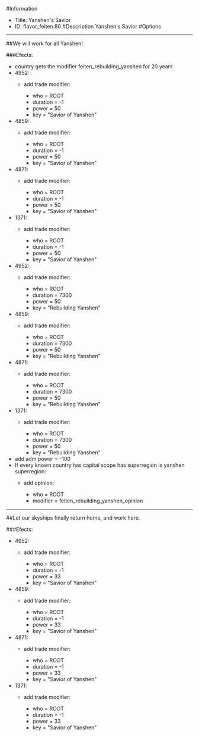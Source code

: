 #Information
 - Title: Yanshen's Savior
 - ID: flavor_feiten.80
#Description
Yanshen's Savior
#Options

___
##We will work for all Yanshen!

###Efects:<ul><li>country gets the modifier feiten_rebuilding_yanshen for 20 years</li><li>4952:</li><ul><li>add trade modifier:</li><ul><li>who = ROOT</li><li>duration = -1</li><li>power = 50</li><li>key = "Savior of Yanshen"</li></ul></ul><li>4859:</li><ul><li>add trade modifier:</li><ul><li>who = ROOT</li><li>duration = -1</li><li>power = 50</li><li>key = "Savior of Yanshen"</li></ul></ul><li>4871:</li><ul><li>add trade modifier:</li><ul><li>who = ROOT</li><li>duration = -1</li><li>power = 50</li><li>key = "Savior of Yanshen"</li></ul></ul><li>1371:</li><ul><li>add trade modifier:</li><ul><li>who = ROOT</li><li>duration = -1</li><li>power = 50</li><li>key = "Savior of Yanshen"</li></ul></ul><li>4952:</li><ul><li>add trade modifier:</li><ul><li>who = ROOT</li><li>duration = 7300</li><li>power = 50</li><li>key = "Rebuilding Yanshen"</li></ul></ul><li>4859:</li><ul><li>add trade modifier:</li><ul><li>who = ROOT</li><li>duration = 7300</li><li>power = 50</li><li>key = "Rebuilding Yanshen"</li></ul></ul><li>4871:</li><ul><li>add trade modifier:</li><ul><li>who = ROOT</li><li>duration = 7300</li><li>power = 50</li><li>key = "Rebuilding Yanshen"</li></ul></ul><li>1371:</li><ul><li>add trade modifier:</li><ul><li>who = ROOT</li><li>duration = 7300</li><li>power = 50</li><li>key = "Rebuilding Yanshen"</li></ul></ul><li>add adm power = -100</li><li>If every known country has capital scope has superregion is yanshen superregion:</li><ul><li>add opinion:</li><ul><li>who = ROOT</li><li>modifier = feiten_rebuilding_yanshen_opinion</li></ul></ul></ul>

___
##Let our skyships finally return home, and work here.

###Efects:<ul><li>4952:</li><ul><li>add trade modifier:</li><ul><li>who = ROOT</li><li>duration = -1</li><li>power = 33</li><li>key = "Savior of Yanshen"</li></ul></ul><li>4859:</li><ul><li>add trade modifier:</li><ul><li>who = ROOT</li><li>duration = -1</li><li>power = 33</li><li>key = "Savior of Yanshen"</li></ul></ul><li>4871:</li><ul><li>add trade modifier:</li><ul><li>who = ROOT</li><li>duration = -1</li><li>power = 33</li><li>key = "Savior of Yanshen"</li></ul></ul><li>1371:</li><ul><li>add trade modifier:</li><ul><li>who = ROOT</li><li>duration = -1</li><li>power = 33</li><li>key = "Savior of Yanshen"</li></ul></ul></ul>
